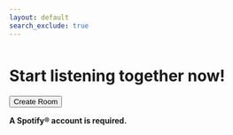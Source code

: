 ```yaml
---
layout: default
search_exclude: true
---
```


<link rel="stylesheet" href="{{site.baseurl}}/assets/index/styles.css">
<div class="section-1">
    <h1 style="margin-top: 10%">Start listening together now!</h1>
    <button>Create Room</button>
    <h4 style="margin-top:3%; margin-bottom:10%">A Spotify® account is required.</h4>
</div>